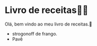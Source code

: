 # Livro de receitas:man_cook:

Olá, bem vindo ao meu livro de receitas.:wave:

- strogonoff de frango.
- Pavê
